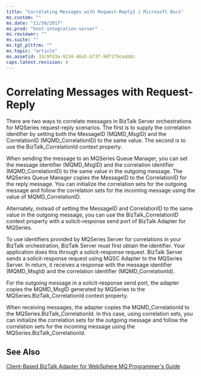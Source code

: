 ```yaml
---
title: "Correlating Messages with Request-Reply2 | Microsoft Docs"
ms.custom: ""
ms.date: "11/30/2017"
ms.prod: "host-integration-server"
ms.reviewer: ""
ms.suite: ""
ms.tgt_pltfrm: ""
ms.topic: "article"
ms.assetid: 33c9fd3a-9234-46a5-b73f-90f1f9ceab8c
caps.latest.revision: 4
---
```

# Correlating Messages with Request-Reply
There are two ways to correlate messages in BizTalk Server orchestrations for MQSeries request-reply scenarios. The first is to supply the correlation identifier by setting both the MessageID (MQMD_MsgID) and the CorrelationID (MQMD_CorrelationID) to the same value. The second is to use the BizTalk_CorrelationId context property.  
  
 When sending the message to an MQSeries Queue Manager, you can set the message identifier (MQMD_MsgID) and the correlation identifier (MQMD_CorrelationID) to the same value in the outgoing message. The MQSeries Queue Manager copies the MessageID to the CorrelationID for the reply message. You can initialize the correlation sets for the outgoing message and follow the correlation sets for the incoming message using the value of MQMD_CorrelationID.  
  
 Alternately, instead of setting the MessageID and CorrelationID to the same value in the outgoing message, you can use the BizTalk_CorrelationID context property with a solicit-response send port of BizTalk Adapter for MQSeries.  
  
 To use identifiers provided by MQSeries Server for correlations in your BizTalk orchestration, BizTalk Server must first obtain the identifier. Your application does this through a solicit-response request. BizTalk Server sends a solicit-response request using MQSC Adapter to the MQSeries Server. In return, it receives a response with the message identifier (MQMD_MsgId) and the correlation identifier (MQMD_CorrelationId).  
  
 For the outgoing message in a solicit-response send port, the adapter copies the MQMD_MsgID generated by MQSeries to the MQSeries.BizTalk_CorrelationId context property.  
  
 When receiving messages, the adapter copies the MQMD_CorrelationId to the MQSeries.BizTalk_CorrelationId. In this case, using correlation sets, you can initialize the correlation sets for the outgoing message and follow the correlation sets for the incoming message using the MQSeries.BizTalk_CorrelationId.  
  
## See Also  
 [Client-Based BizTalk Adapter for WebSphere MQ Programmer's Guide](../HIS2010/client-based-biztalk-adapter-for-websphere-mq-programmer-s-guide2.md)